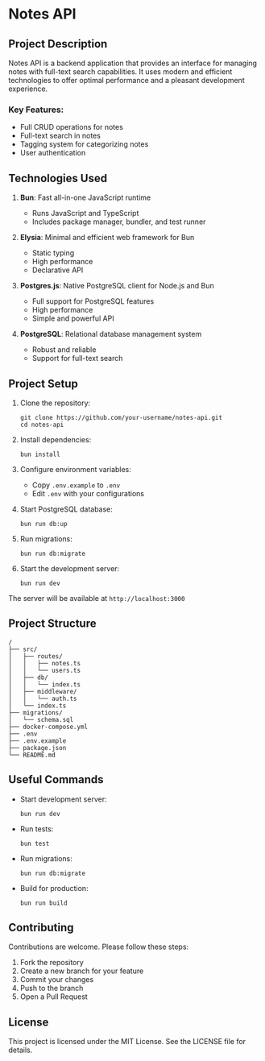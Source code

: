 # Notes API

## Project Description

Notes API is a backend application that provides an interface for managing notes with full-text search capabilities. It uses modern and efficient technologies to offer optimal performance and a pleasant development experience.

### Key Features:
- Full CRUD operations for notes
- Full-text search in notes
- Tagging system for categorizing notes
- User authentication

## Technologies Used

1. **Bun**: Fast all-in-one JavaScript runtime
   - Runs JavaScript and TypeScript
   - Includes package manager, bundler, and test runner

2. **Elysia**: Minimal and efficient web framework for Bun
   - Static typing
   - High performance
   - Declarative API

3. **Postgres.js**: Native PostgreSQL client for Node.js and Bun
   - Full support for PostgreSQL features
   - High performance
   - Simple and powerful API

4. **PostgreSQL**: Relational database management system
   - Robust and reliable
   - Support for full-text search

## Project Setup

1. Clone the repository:
   ```
   git clone https://github.com/your-username/notes-api.git
   cd notes-api
   ```

2. Install dependencies:
   ```
   bun install
   ```

3. Configure environment variables:
   - Copy `.env.example` to `.env`
   - Edit `.env` with your configurations

4. Start PostgreSQL database:
   ```
   bun run db:up
   ```

5. Run migrations:
   ```
   bun run db:migrate
   ```

6. Start the development server:
   ```
   bun run dev
   ```

The server will be available at `http://localhost:3000`

## Project Structure

```
/
├── src/
│   ├── routes/
│   │   ├── notes.ts
│   │   └── users.ts
│   ├── db/
│   │   └── index.ts
│   ├── middleware/
│   │   └── auth.ts
│   └── index.ts
├── migrations/
│   └── schema.sql
├── docker-compose.yml
├── .env
├── .env.example
├── package.json
└── README.md
```

## Useful Commands

- Start development server:
  ```
  bun run dev
  ```

- Run tests:
  ```
  bun test
  ```

- Run migrations:
  ```
  bun run db:migrate
  ```

- Build for production:
  ```
  bun run build
  ```

## Contributing

Contributions are welcome. Please follow these steps:

1. Fork the repository
2. Create a new branch for your feature
3. Commit your changes
4. Push to the branch
5. Open a Pull Request

## License

This project is licensed under the MIT License. See the LICENSE file for details.